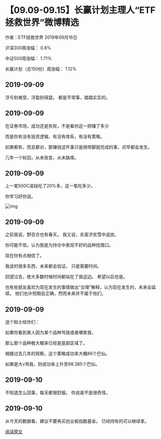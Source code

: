 
# 【09.09-09.15】长赢计划主理人“ETF拯救世界”微博精选
作者：ETF拯救世界
2019年09月16日

沪深300周涨幅： 0.6%

中证500周涨幅： 1.71% 

长赢计划（总150份）周涨幅： 1.12% 



## 2019-09-09

浮亏别难受，浮盈别得瑟。 
都是平常事，踏踏实实的。 


## 2019-09-09

在证券市场，成功还是失败，不是看你这一把赚了多少 

而是你有没有投资逻辑，有没有体系，有没有策略。 

如果都有，而且都对，那赚钱这件事只是捎带脚就完成的事，迟早都会发生。 

几年一个轮回，从未改变，从未缺席。 


## 2019-09-09

上一笔500C波段吃了20%多，这一笔吃多少。

你学习好你说。 

![img](https://mmbiz.qpic.cn/mmbiz_jpg/gfQcuib1LFSWFuXnMI4mnVe7gxGVQmfqhjRN99icmDBJNtoVwgHsibjGCHnDqjg9GTF8iceV1iabhNFYibgSBj7E5ibHw/640?wx_fmt=jpeg)

## 2019-09-09

之前我说，野百合也有春天。 我又说，杀富济贫雪中送炭。 

你可能不信，认为我是为持仓中表现不好的品种找借口。 

现在你有点相信了。 

我说的很多东西，未来都会验证。 只是需要时间。 

回望过去，绝大多数时候时间都站在了我这边。 希望以后也是。 

也有些朋友喜欢为现在发生的事情做出“合理”解释，认为现在发生的，未来会延续。 他们也许短期会正确，然而未来并不属于他们。 

## 2019-09-09

送个贴士给你们： 

如果你看到某人因为某个品种骂我或者嘲笑我， 

那么那个品种极大概率已经是底部区域了。 

根据过去几年的观察，这个策略成功率大概86个巴仙。 

如果是大v骂我，则成功率上升至98.385个巴仙。   


## 2019-09-10

不知道怎么回事，每天都很舒服。 
你说是不是很奇怪。


## 2019-09-10

从今天的数据看，建议不要再买创业板指数基金。 已经持有的可以继续拿。

[阅读原文](https://content.qieman.com/items/342?srcUid=1266586)
